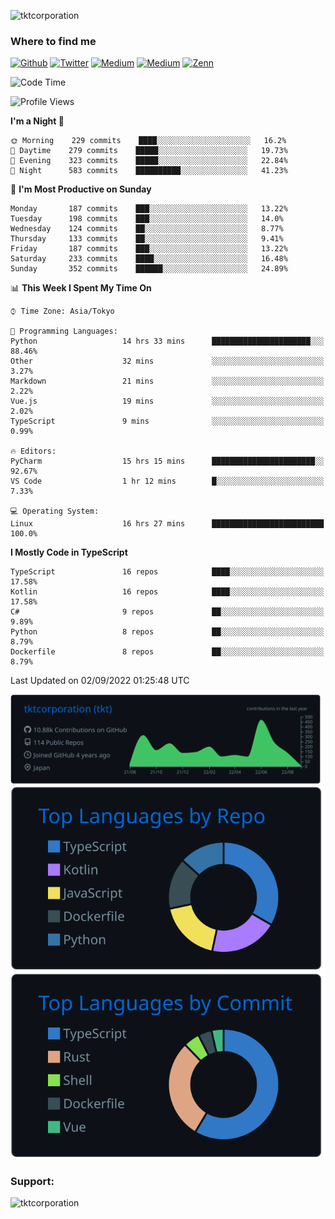 <p align="left"> <img src="https://komarev.com/ghpvc/?username=tktcorporation&label=Profile%20views&color=0e75b6&style=flat" alt="tktcorporation" /> </p>

<h3>Where to find me</h3>
<p>
<a href="https://github.com/tktcorporation" target="_blank"><img alt="Github" src="https://img.shields.io/badge/GitHub-%2312100E.svg?&style=for-the-badge&logo=Github&logoColor=white" /></a>
<a href="https://twitter.com/tktcorporation" target="_blank"><img alt="Twitter" src="https://img.shields.io/badge/twitter-%231DA1F2.svg?&style=for-the-badge&logo=twitter&logoColor=white" /></a>
<a href="https://www.linkedin.com/in/tktcorporation" target="_blank"><img alt="Medium" src="https://img.shields.io/badge/linkdin-0a66c2.svg?&style=for-the-badge&logo=linkedin&logoColor=white" /></a>
<a href="https://qiita.com/tktcorporation" target="_blank"><img alt="Medium" src="https://img.shields.io/badge/qiita-55C500.svg?&style=for-the-badge&logo=qiita&logoColor=white" /></a>
<a href="https://zenn.dev/tktcorporation" target="_blank"><img alt="Zenn" src="https://img.shields.io/badge/Zenn-3EA8FF.svg?&style=for-the-badge&logo=Zenn&logoColor=white" /></a>
</p>
  
<!--START_SECTION:waka-->
![Code Time](http://img.shields.io/badge/Code%20Time-526%20hrs%2010%20mins-blue)

![Profile Views](http://img.shields.io/badge/Profile%20Views-1-blue)

**I'm a Night 🦉** 

```text
🌞 Morning    229 commits    ████░░░░░░░░░░░░░░░░░░░░░   16.2% 
🌆 Daytime    279 commits    █████░░░░░░░░░░░░░░░░░░░░   19.73% 
🌃 Evening    323 commits    █████░░░░░░░░░░░░░░░░░░░░   22.84% 
🌙 Night      583 commits    ██████████░░░░░░░░░░░░░░░   41.23%

```
📅 **I'm Most Productive on Sunday** 

```text
Monday       187 commits    ███░░░░░░░░░░░░░░░░░░░░░░   13.22% 
Tuesday      198 commits    ███░░░░░░░░░░░░░░░░░░░░░░   14.0% 
Wednesday    124 commits    ██░░░░░░░░░░░░░░░░░░░░░░░   8.77% 
Thursday     133 commits    ██░░░░░░░░░░░░░░░░░░░░░░░   9.41% 
Friday       187 commits    ███░░░░░░░░░░░░░░░░░░░░░░   13.22% 
Saturday     233 commits    ████░░░░░░░░░░░░░░░░░░░░░   16.48% 
Sunday       352 commits    ██████░░░░░░░░░░░░░░░░░░░   24.89%

```


📊 **This Week I Spent My Time On** 

```text
⌚︎ Time Zone: Asia/Tokyo

💬 Programming Languages: 
Python                   14 hrs 33 mins      ██████████████████████░░░   88.46% 
Other                    32 mins             ░░░░░░░░░░░░░░░░░░░░░░░░░   3.27% 
Markdown                 21 mins             ░░░░░░░░░░░░░░░░░░░░░░░░░   2.22% 
Vue.js                   19 mins             ░░░░░░░░░░░░░░░░░░░░░░░░░   2.02% 
TypeScript               9 mins              ░░░░░░░░░░░░░░░░░░░░░░░░░   0.99%

🔥 Editors: 
PyCharm                  15 hrs 15 mins      ███████████████████████░░   92.67% 
VS Code                  1 hr 12 mins        █░░░░░░░░░░░░░░░░░░░░░░░░   7.33%

💻 Operating System: 
Linux                    16 hrs 27 mins      █████████████████████████   100.0%

```

**I Mostly Code in TypeScript** 

```text
TypeScript               16 repos            ████░░░░░░░░░░░░░░░░░░░░░   17.58% 
Kotlin                   16 repos            ████░░░░░░░░░░░░░░░░░░░░░   17.58% 
C#                       9 repos             ██░░░░░░░░░░░░░░░░░░░░░░░   9.89% 
Python                   8 repos             ██░░░░░░░░░░░░░░░░░░░░░░░   8.79% 
Dockerfile               8 repos             ██░░░░░░░░░░░░░░░░░░░░░░░   8.79%

```



 Last Updated on 02/09/2022 01:25:48 UTC
<!--END_SECTION:waka-->

[![](https://raw.githubusercontent.com/tktcorporation/tktcorporation/master/profile-summary-card-output/github_dark/0-profile-details.svg)](https://github.com/vn7n24fzkq/github-profile-summary-cards)
[![](https://raw.githubusercontent.com/tktcorporation/tktcorporation/master/profile-summary-card-output/github_dark/1-repos-per-language.svg)](https://github.com/vn7n24fzkq/github-profile-summary-cards) [![](https://raw.githubusercontent.com/tktcorporation/tktcorporation/master/profile-summary-card-output/github_dark/2-most-commit-language.svg)](https://github.com/vn7n24fzkq/github-profile-summary-cards)

<h3 align="left">Support:</h3>
<p><a href="https://www.buymeacoffee.com/tktcorporation"> <img align="left" src="https://cdn.buymeacoffee.com/buttons/v2/default-yellow.png" height="50" width="210" alt="tktcorporation" /></a></p><br><br>
